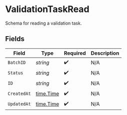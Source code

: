 # ValidationTaskRead

Schema for reading a validation task.


## Fields

| Field                                     | Type                                      | Required                                  | Description                               |
| ----------------------------------------- | ----------------------------------------- | ----------------------------------------- | ----------------------------------------- |
| `BatchID`                                 | *string*                                  | :heavy_check_mark:                        | N/A                                       |
| `Status`                                  | *string*                                  | :heavy_check_mark:                        | N/A                                       |
| `ID`                                      | *string*                                  | :heavy_check_mark:                        | N/A                                       |
| `CreatedAt`                               | [time.Time](https://pkg.go.dev/time#Time) | :heavy_check_mark:                        | N/A                                       |
| `UpdatedAt`                               | [time.Time](https://pkg.go.dev/time#Time) | :heavy_check_mark:                        | N/A                                       |